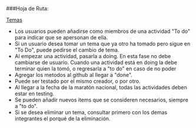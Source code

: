 ###Hoja de Ruta:

[Temas](https://trello.com/b/mvomt7Ma/notebook-acm-icpc-ufps)


* Los usuarios pueden añadirse como miembros de una actividad "To do" para indicar que se apersonan de ella.
* Si un usuario desea tomar un tema que ya otro ha tomado pero sigue en "To Do", puede pedirse el cambio de tema.
* Al empezar una actividad, pasarla a doing. En esta fase no debe cambiarse de usuario. Cuando una actividad está en doing la debe terminar quien la tomó, o regresarla a "to do" en caso de no poder
* Agregar los metodos al github al llegar a "done".
* Puede ser testado por el mismo creador, o por otro.
* Al llegar a la fecha de la maratón nacional, todas las actividades deben estar en testing.
* Se pueden añadir nuevos items que se consideren necesarios, siempre a "to do".
* Si se desea eliminar un tema, consultar primero con los demas integrantes el porqué de la eliminación.
